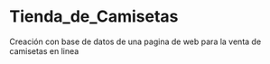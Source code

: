 # Tienda_de_Camisetas
Creación con base de datos de una pagina de web para la venta de camisetas en linea
